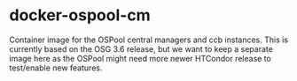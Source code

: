 # docker-ospool-cm

Container image for the OSPool central managers and ccb instances.
This is currently based on the OSG 3.6 release, but we want to 
keep a separate image here as the OSPool might need more newer
HTCondor release to test/enable new features.

